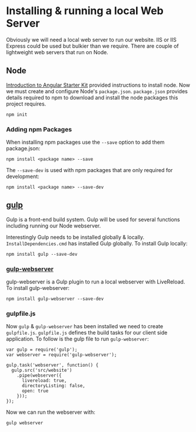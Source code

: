 # Installing & running a local Web Server

Obviously we will need a local web server to run our website. IIS or IIS Express could be used but bulkier than we require. There are couple of lightweight web servers that run on Node.

## Node

[Introduction to Angular Starter Kit](installing-and-running-a-local-web-server "Introduction to Angular Starter Kit") provided instructions to install node. Now we must create and configure Node's `package.json`. `package.json` provides details required to npm to download and install the node packages this project requires.

	npm init

### Adding npm Packages

When installing npm packages use the `--save` option to add them package.json:

	npm install <package name> --save

The `--save-dev` is used with npm packages that are only required for development:

	npm install <package name> --save-dev

## [gulp](http://gulpj[s.com "Gulp")

Gulp is a front-end build system. Gulp will be used for several functions including running our Node webserver.

Interestingly Gulp needs to be installed globally & locally. `InstallDependencies.cmd` has installed Gulp globally. To install Gulp locally:

	npm install gulp --save-dev

### [gulp-webserver](https://www.npmjs.com/package/gulp-webserver "gulp-webserver")

gulp-webserver is a Gulp plugin to run a local webserver with LiveReload. To install gulp-webserver:

	npm install gulp-webserver --save-dev

### gulpfile.js

Now `gulp` & `gulp-webserver` has been installed we need to create `gulpfile.js`. `gulpfile.js` defines the build tasks for our client side application. To follow is the gulp file to run `gulp-webserver`:

    var gulp = require('gulp');
    var webserver = require('gulp-webserver');

    gulp.task('webserver', function() {
      gulp.src('src/website')
        .pipe(webserver({
          livereload: true,
          directoryListing: false,
          open: true
        }));
    });
    
Now we can run the webserver with:

    gulp webserver